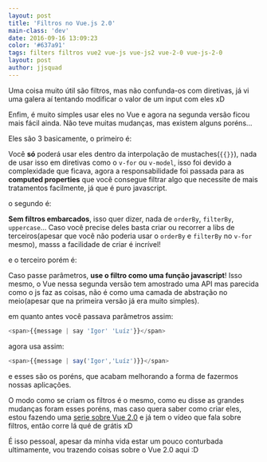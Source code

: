 ```yaml
---
layout: post
title: 'Filtros no Vue.js 2.0'
main-class: 'dev'
date: 2016-09-16 13:09:23 
color: '#637a91'
tags: filters filtros vue2 vue-js vue-js2 vue-2-0 vue-js-2-0
layout: post
author: jjsquad
---
```


Uma coisa muito útil são filtros, mas não confunda-os com diretivas, já vi uma galera aí tentando modificar o valor de um input com eles xD

Enfim, é muito simples usar eles no Vue e agora na segunda versão ficou mais fácil ainda. Não teve muitas mudanças, mas existem alguns poréns...

Eles são 3 basicamente, o primeiro é:

Você **só** poderá usar eles dentro da interpolação de mustaches(`{{}}`), nada de usar isso em diretivas como o `v-for` ou `v-model`, isso foi devido a complexidade que ficava, agora a responsabilidade foi passada para as **computed properties** que você consegue filtrar algo que necessite de mais tratamentos facilmente, já que é puro javascript.

o segundo é:

**Sem filtros embarcados**, isso quer dizer, nada de `orderBy`, `filterBy`, `uppercase`...
Caso você precise deles basta criar ou recorrer a libs de terceiros(apesar que você não poderia usar o `orderBy` e `filterBy` no `v-for` mesmo), masss a facilidade de criar é incrível!

e o terceiro porém é:

Caso passe parâmetros, **use o filtro como uma função javascript**!
Isso mesmo, o Vue nessa segunda versão tem amostrado uma API mas parecida como o js faz as coisas, não é como uma camada de abstração no meio(apesar que na primeira versão já era muito simples).

em quanto antes você passava parâmetros assim: 

```javascript
<span>{{message | say 'Igor' 'Luíz'}}</span>
```

agora usa assim:

```javascript
<span>{{message | say('Igor','Luíz')}}</span>
```

e esses são os poréns, que acabam melhorando a forma de fazermos nossas aplicações.

O modo como se criam os filtros é o mesmo, como eu disse as grandes mudanças foram esses poréns, mas caso quera saber como criar eles, estou fazendo uma [serie sobre Vue 2.0](https://www.youtube.com/playlist?list=PLFtCenSt_W2Fxgh1fjjwXK20qg2MdC2wp) e já tem o vídeo que fala sobre filtros, então corre lá qué de grátis xD

É isso pessoal, apesar da minha vida estar um pouco conturbada ultimamente, vou trazendo coisas sobre o Vue 2.0 aqui :D

